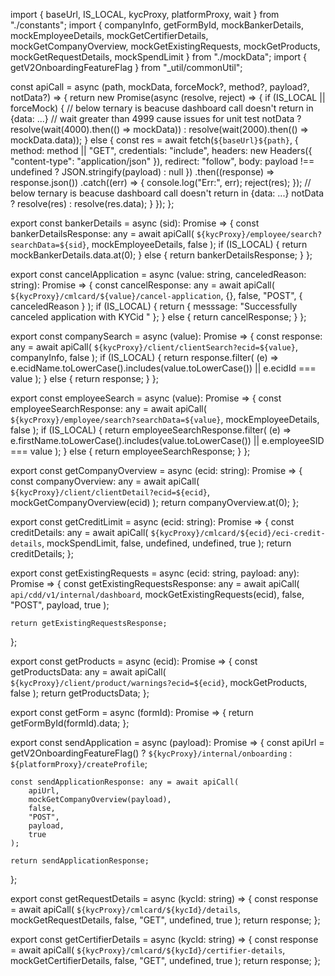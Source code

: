 import { baseUrl, IS_LOCAL, kycProxy, platformProxy, wait } from "./constants";
import {
    companyInfo,
    getFormById,
    mockBankerDetails,
    mockEmployeeDetails,
    mockGetCertifierDetails,
    mockGetCompanyOverview,
    mockGetExistingRequests,
    mockGetProducts,
    mockGetRequestDetails,
    mockSpendLimit
} from "./mockData";
import { getV2OnboardingFeatureFlag } from "_util/commonUtil";

const apiCall = async (path, mockData, forceMock?, method?, payload?, notData?) => {
    return new Promise(async (resolve, reject) => {
        if (IS_LOCAL || forceMock) {
            // below ternary is beacuse dashboard call doesn't return in {data: ...}
            // wait greater than 4999 cause issues for unit test
            notData
                ? resolve(wait(4000).then(() => mockData))
                : resolve(wait(2000).then(() => mockData.data));
        } else {
            const res = await fetch(`${baseUrl}${path}`, {
                method: method || "GET",
                credentials: "include",
                headers: new Headers({ "content-type": "application/json" }),
                redirect: "follow",
                body: payload !== undefined ? JSON.stringify(payload) : null
            })
                .then((response) => response.json())
                .catch((err) => {
                    console.log("Err:", err);
                    reject(res);
                });
            // below ternary is beacuse dashboard call doesn't return in {data: ...}
            notData ? resolve(res) : resolve(res.data);
        }
    });
};

export const bankerDetails = async (sid): Promise<any> => {
    const bankerDetailsResponse: any = await apiCall(
        `${kycProxy}/employee/search?searchData=${sid}`,
        mockEmployeeDetails,
        false
    );
    if (IS_LOCAL) {
        return mockBankerDetails.data.at(0);
    } else {
        return bankerDetailsResponse;
    }
};

export const cancelApplication = async (value: string, canceledReason: string): Promise<any> => {
    const cancelResponse: any = await apiCall(
        `${kycProxy}/cmlcard/${value}/cancel-application`,
        {},
        false,
        "POST",
        { canceledReason }
    );
    if (IS_LOCAL) {
        return {
            messsage: "Successfully canceled application with KYCid "
        };
    } else {
        return cancelResponse;
    }
};

export const companySearch = async (value): Promise<any> => {
    const response: any = await apiCall(
        `${kycProxy}/client/clientSearch?ecid=${value}`,
        companyInfo,
        false
    );
    if (IS_LOCAL) {
        return response.filter(
            (e) => e.ecidName.toLowerCase().includes(value.toLowerCase()) || e.ecidId === value
        );
    } else {
        return response;
    }
};

export const employeeSearch = async (value): Promise<any> => {
    const employeeSearchResponse: any = await apiCall(
        `${kycProxy}/employee/search?searchData=${value}`,
        mockEmployeeDetails,
        false
    );
    if (IS_LOCAL) {
        return employeeSearchResponse.filter(
            (e) =>
                e.firstName.toLowerCase().includes(value.toLowerCase()) || e.employeeSID === value
        );
    } else {
        return employeeSearchResponse;
    }
};

export const getCompanyOverview = async (ecid: string): Promise<any> => {
    const companyOverview: any = await apiCall(
        `${kycProxy}/client/clientDetail?ecid=${ecid}`,
        mockGetCompanyOverview(ecid)
    );
    return companyOverview.at(0);
};

export const getCreditLimit = async (ecid: string): Promise<any> => {
    const creditDetails: any = await apiCall(
        `${kycProxy}/cmlcard/${ecid}/eci-credit-details`,
        mockSpendLimit,
        false,
        undefined,
        undefined,
        true
    );
    return creditDetails;
};

export const getExistingRequests = async (ecid: string, payload: any): Promise<any> => {
    const getExistingRequestsResponse: any = await apiCall(
        `api/cdd/v1/internal/dashboard`,
        mockGetExistingRequests(ecid),
        false,
        "POST",
        payload,
        true
    );

    return getExistingRequestsResponse;
};

export const getProducts = async (ecid): Promise<any> => {
    const getProductsData: any = await apiCall(
        `${kycProxy}/client/product/warnings?ecid=${ecid}`,
        mockGetProducts,
        false
    );
    return getProductsData;
};

export const getForm = async (formId): Promise<any> => {
    return getFormById(formId).data;
};

export const sendApplication = async (payload): Promise<any> => {
    const apiUrl = getV2OnboardingFeatureFlag() ? `${kycProxy}/internal/onboarding` : `${platformProxy}/createProfile`;

    const sendApplicationResponse: any = await apiCall(
        apiUrl,
        mockGetCompanyOverview(payload),
        false,
        "POST",
        payload,
        true
    );

    return sendApplicationResponse;
};

export const getRequestDetails = async (kycId: string) => {
    const response = await apiCall(
        `${kycProxy}/cmlcard/${kycId}/details`,
        mockGetRequestDetails,
        false,
        "GET",
        undefined,
        true
    );
    return response;
};

export const getCertifierDetails = async (kycId: string) => {
    const response = await apiCall(
        `${kycProxy}/cmlcard/${kycId}/certifier-details`,
        mockGetCertifierDetails,
        false,
        "GET",
        undefined,
        true
    );
    return response;
};
